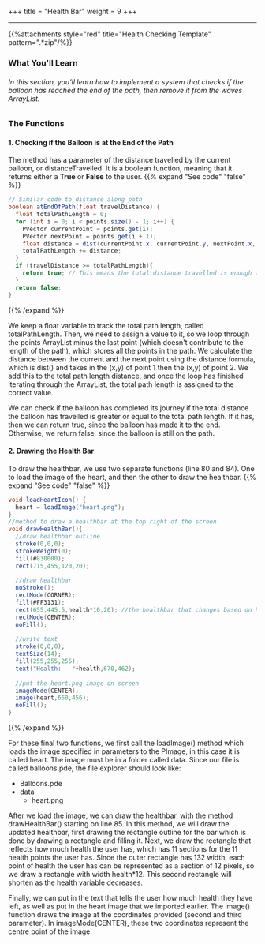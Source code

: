 +++
title = "Health Bar"
weight = 9
+++

---
{{%attachments style="red" title="Health Checking Template" pattern=".*zip"/%}}

### What You'll Learn
###### In this section, you’ll learn how to implement a system that checks if the balloon has reached the end of the path, then remove it from the waves ArrayList.

### The Functions
#### 1. Checking if the Balloon is at the End of the Path
The method has a parameter of the distance travelled by the current balloon, or distanceTravelled. It is a boolean function, meaning that it returns either a **True** or **False** to the user.
{{% expand "See code" "false" %}}
  ```java
  // Similar code to distance along path
  boolean atEndOfPath(float travelDistance) {
    float totalPathLength = 0;
    for (int i = 0; i < points.size() - 1; i++) {
      PVector currentPoint = points.get(i);
      PVector nextPoint = points.get(i + 1);
      float distance = dist(currentPoint.x, currentPoint.y, nextPoint.x, nextPoint.y);
      totalPathLength += distance;  
    }
    if (travelDistance >= totalPathLength){
      return true; // This means the total distance travelled is enough to reach the end
    } 
    return false;
  }
  ```
{{% /expand %}}

We keep a float variable to track the total path length, called totalPathLength. Then, we need to assign a value to it, so we loop through the points ArrayList minus the last point (which doesn't contribute to the length of the path), which stores all the points in the path. We calculate the distance between the current and the next point using the distance formula, which is dist() and takes in the (x,y) of point 1 then the (x,y) of point 2. We add this to the total path length distance, and once the loop has finished iterating through the ArrayList, the total path length is assigned to the correct value.

We can check if the balloon has completed its journey if the total distance the balloon has travelled is greater or equal to the total path length. If it has, then we can return true, since the balloon has made it to the end. Otherwise, we return false, since the balloon is still on the path.

#### 2. Drawing the Health Bar
To draw the healthbar, we use two separate functions (line 80 and 84). One to load the image of the heart, and then the other to draw the healthbar.
{{% expand "See code" "false" %}}
```java
void loadHeartIcon() {
  heart = loadImage("heart.png");
}
//method to draw a healthbar at the top right of the screen 
void drawHealthBar(){
  //draw healthbar outline
  stroke(0,0,0);
  strokeWeight(0);
  fill(#830000);
  rect(715,455,120,20);
  
  //draw healthbar
  noStroke();
  rectMode(CORNER);
  fill(#FF3131);
  rect(655,445.5,health*10,20); //the healthbar that changes based on hp
  rectMode(CENTER);
  noFill();
  
  //write text
  stroke(0,0,0);
  textSize(14);
  fill(255,255,255);
  text("Health:   "+health,670,462);
  
  //put the heart.png image on screen
  imageMode(CENTER);
  image(heart,650,456);
  noFill();
}
```
{{% /expand %}}

For these final two functions, we first call the loadImage() method which loads the image specified in parameters to the PImage, in this case it is called heart. The image must be in a folder called data. 
Since our file is called balloons.pde, the file explorer should look like:
- Balloons.pde
- data
  - heart.png

After we load the image, we can draw the healthbar, with the method drawHealthBar() starting on line 85. In this method, we will draw the updated healthbar, first drawing the rectangle outline for the bar which is done by drawing a rectangle and filling it. Next, we draw the rectangle that reflects how much health the user has, which has 11 sections for the 11 health points the user has. Since the outer rectangle has 132 width, each point of health the user has can be represented as a section of 12 pixels, so we draw a rectangle with width health*12. This second rectangle will shorten as the health variable decreases.

Finally, we can put in the text that tells the user how much health they have left, as well as put in the heart image that we imported earlier. The image() function draws the image at the coordinates provided (second and third parameter). In imageMode(CENTER), these two coordinates represent the centre point of the image.
